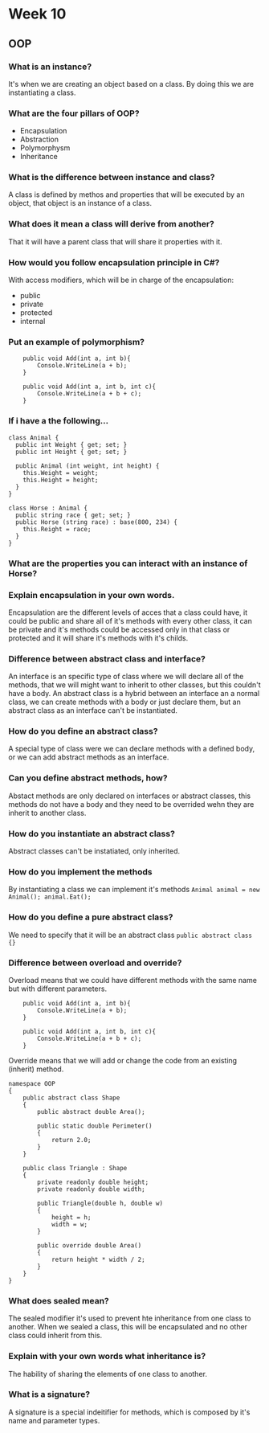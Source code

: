 # Week 10
## OOP
### What is an instance?
It's when we are creating an object based on a class. By doing this we are instantiating a class.

### What are the four pillars of OOP?
- Encapsulation
- Abstraction
- Polymorphysm
- Inheritance

### What is the difference between instance and class?
A class is defined by methos and properties that will be executed by an object, that object is an instance of a class.

### What does it mean a class will derive from another?
That it will have a parent class that will share it properties with it.

### How would you follow encapsulation principle in C#?
With access modifiers, which will be in charge of the encapsulation:
- public
- private
- protected
- internal

### Put an example of polymorphism?
``` 
    public void Add(int a, int b){
        Console.WriteLine(a + b);
    }

    public void Add(int a, int b, int c){
        Console.WriteLine(a + b + c);
    }
```

### If i have a the following...
```
class Animal {
  public int Weight { get; set; }
  public int Height { get; set; }

  public Animal (int weight, int height) {
    this.Weight = weight;
    this.Height = height;
  }
}

class Horse : Animal {
  public string race { get; set; }
  public Horse (string race) : base(800, 234) {
    this.Reight = race;
  }
}
```

### What are the properties you can interact with an instance of Horse?

### Explain encapsulation in your own words.
Encapsulation are the different levels of acces that a class could have, it could be public and share all of it's methods with every other class, it can be private and it's methods could be accessed only in that class or protected and it will share it's methods with it's childs.

### Difference between abstract class and interface?
An interface is an specific type of class where we will declare all of the methods, that we will might want to inherit to other classes, but this couldn't have a body. An abstract class is a hybrid between an interface an a normal class, we can create methods with a body or just declare them, but an abstract class as an interface can't be instantiated.

### How do you define an abstract class?
A special type of class were we can declare methods with a defined body, or we can add abstract methods as an interface.


### Can you define abstract methods, how?
Abstact methods are only declared on interfaces or abstract classes, this methods do not have a body and they need to be overrided wehn they are inherit to another class.


### How do you instantiate an abstract class?
Abstract classes can't be instatiated, only inherited.

### How do you implement the methods
By instantiating a class we can implement it's methods ``` Animal animal = new Animal(); animal.Eat(); ```

### How do you define a pure abstract class?
We need to specify that it will be an abstract class ``` public abstract class {} ```

### Difference between overload and override?
Overload means that we could have different methods with the same name but with different parameters.
```
    public void Add(int a, int b){
        Console.WriteLine(a + b);
    }

    public void Add(int a, int b, int c){
        Console.WriteLine(a + b + c);
    }
```
Override means that we will add or change the code from an existing (inherit) method.
```
namespace OOP
{
    public abstract class Shape
    {
        public abstract double Area();

        public static double Perimeter()
        {
            return 2.0;
        }
    }

    public class Triangle : Shape
    {
        private readonly double height;
        private readonly double width;

        public Triangle(double h, double w)
        {
            height = h;
            width = w;
        }

        public override double Area()
        {
            return height * width / 2;
        }
    }
}
```

### What does sealed mean?
The sealed modifier it's used to prevent hte inheritance from one class to another. When we sealed a class, this will be encapsulated and no other class could inherit from this.

### Explain with your own words what inheritance is?
The hability of sharing the elements of one class to another.

### What is a signature?
A signature is a special indeitifier for methods, which is composed by it's name and parameter types.
